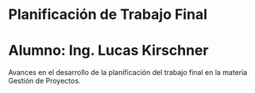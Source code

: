 # Planificación de Trabajo Final
# Alumno: Ing. Lucas Kirschner

Avances en el desarrollo de la planificación del trabajo final en la materia Gestión de Proyectos.
